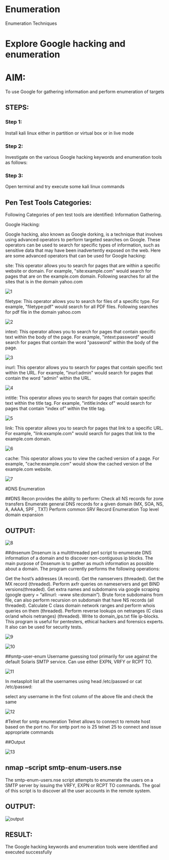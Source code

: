 # Enumeration
Enumeration Techniques

# Explore Google hacking and enumeration 

# AIM:

To use Google for gathering information and perform enumeration of targets

## STEPS:

### Step 1:

Install kali linux either in partition or virtual box or in live mode

### Step 2:

Investigate on the various Google hacking keywords and enumeration tools as follows:


### Step 3:
Open terminal and try execute some kali linux commands

## Pen Test Tools Categories:  

Following Categories of pen test tools are identified:
Information Gathering.

Google Hacking:

Google hacking, also known as Google dorking, is a technique that involves using advanced operators to perform targeted searches on Google. These operators can be used to search for specific types of information, such as sensitive data that may have been inadvertently exposed on the web. Here are some advanced operators that can be used for Google hacking:

site: This operator allows you to search for pages that are within a specific website or domain. For example, "site:example.com" would search for pages that are on the example.com domain.
Following searches for all the sites that is in the domain yahoo.com

![1](https://github.com/sathyaa22/Enumeration/assets/140483368/b9256bc0-3b2c-485b-a8b8-4260317e34a5)


filetype: This operator allows you to search for files of a specific type. For example, "filetype:pdf" would search for all PDF files.
Following searches for pdf file in the domain yahoo.com

![2](https://github.com/sathyaa22/Enumeration/assets/140483368/4f5dd4c4-d9bb-416b-97eb-5c7a084b7e69)


intext: This operator allows you to search for pages that contain specific text within the body of the page. For example, "intext:password" would search for pages that contain the word "password" within the body of the page.

![3](https://github.com/sathyaa22/Enumeration/assets/140483368/f81bc6f4-f823-46c5-89c2-40665583ed87)


inurl: This operator allows you to search for pages that contain specific text within the URL. For example, "inurl:admin" would search for pages that contain the word "admin" within the URL.

![4](https://github.com/sathyaa22/Enumeration/assets/140483368/d62ae509-ee81-41f3-b9ce-db925cde6a1f)

intitle: This operator allows you to search for pages that contain specific text within the title tag. For example, "intitle:index of" would search for pages that contain "index of" within the title tag.

![5](https://github.com/sathyaa22/Enumeration/assets/140483368/dc52c2b8-8552-49cc-bc9d-b81eebfb4073)

link: This operator allows you to search for pages that link to a specific URL. For example, "link:example.com" would search for pages that link to the example.com domain.

![6](https://github.com/sathyaa22/Enumeration/assets/140483368/2e5e09e3-13c0-43f7-83e9-2734411e34ec)

cache: This operator allows you to view the cached version of a page. For example, "cache:example.com" would show the cached version of the example.com website.

![7](https://github.com/sathyaa22/Enumeration/assets/140483368/c0294f1d-7c15-4b7c-9b7d-0be5b9c96aca)

 
#DNS Enumeration

##DNS Recon
provides the ability to perform:
Check all NS records for zone transfers
Enumerate general DNS records for a given domain (MX, SOA, NS, A, AAAA, SPF , TXT)
Perform common SRV Record Enumeration
Top level domain expansion
## OUTPUT:


![8](https://github.com/sathyaa22/Enumeration/assets/140483368/a2bac13e-b9cf-4f90-ad95-780d095be727)


##dnsenum
Dnsenum is a multithreaded perl script to enumerate DNS information of a domain and to discover non-contiguous ip blocks. The main purpose of Dnsenum is to gather as much information as possible about a domain. The program currently performs the following operations:

Get the host’s addresses (A record).
Get the namservers (threaded).
Get the MX record (threaded).
Perform axfr queries on nameservers and get BIND versions(threaded).
Get extra names and subdomains via google scraping (google query = “allinurl: -www site:domain”).
Brute force subdomains from file, can also perform recursion on subdomain that have NS records (all threaded).
Calculate C class domain network ranges and perform whois queries on them (threaded).
Perform reverse lookups on netranges (C class or/and whois netranges) (threaded).
Write to domain_ips.txt file ip-blocks.
This program is useful for pentesters, ethical hackers and forensics experts. It also can be used for security tests.

![9](https://github.com/sathyaa22/Enumeration/assets/140483368/f362cdb4-152f-4cb5-b39d-b735aef7e859)

![10](https://github.com/sathyaa22/Enumeration/assets/140483368/dfaaa8aa-6bca-42f6-9780-30a446bc58ec)

##smtp-user-enum
Username guessing tool primarily for use against the default Solaris SMTP service. Can use either EXPN, VRFY or RCPT TO.

![11](https://github.com/sathyaa22/Enumeration/assets/140483368/a848af2a-61fb-43ff-bf1d-889324bac668)


In metasploit list all the usernames using head /etc/passwd or cat /etc/passwd:

select any username in the first column of the above file and check the same

![12](https://github.com/sathyaa22/Enumeration/assets/140483368/1b56d778-d9c5-4185-ba75-058ac40d4718)


#Telnet for smtp enumeration
Telnet allows to connect to remote host based on the port no. For smtp port no is 25
telnet <host address> 25 to connect
and issue appropriate commands
  
##Output
  
![13](https://github.com/sathyaa22/Enumeration/assets/140483368/4217fabd-f4ed-4160-b3cb-581dc5b17df3)


## nmap –script smtp-enum-users.nse <hostname>

The smtp-enum-users.nse script attempts to enumerate the users on a SMTP server by issuing the VRFY, EXPN or RCPT TO commands. The goal of this script is to discover all the user accounts in the remote system.

## OUTPUT:

![output](https://github.com/sathyaa22/Enumeration/assets/140483368/8606f09d-b4cd-4d35-b635-c0d630dbabf6)


## RESULT:
The Google hacking keywords and enumeration tools were identified and executed successfully

